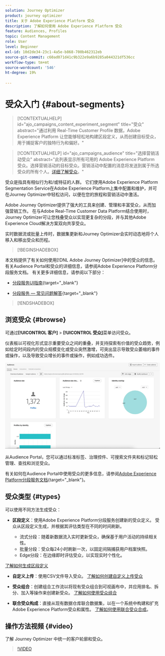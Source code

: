 ```yaml
---
solution: Journey Optimizer
product: journey optimizer
title: 关于 Adobe Experience Platform 受众
description: 了解如何使用 Adobe Experience Platform 受众
feature: Audiences, Profiles
topic: Content Management
role: User
level: Beginner
exl-id: 10d2de34-23c1-4a5e-b868-700b462312eb
source-git-commit: c60ad071d41c9b322e9a6b9285a044321df536cc
workflow-type: tm+mt
source-wordcount: '546'
ht-degree: 19%

---
```



# 受众入门 {#about-segments}

>[!CONTEXTUALHELP]
>id="ajo_campaigns_content_experiment_segment"
>title="受众"
>abstract="通过利用 Real-Time Customer Profile 数据，Adobe Experience Platform 让您能够轻松地构建区段定义，从而创建目标受众，用于捕捉客户的独特行为和偏好。"

>[!CONTEXTUALHELP]
>id="ajo_campaigns_audience"
>title="选择营销活动受众"
>abstract="此列表显示所有可用的 Adobe Experience Platform 受众。选择营销活动的目标受众。营销活动中配置的消息将发送到属于所选受众的所有个人。[详细了解受众](../audience/about-audiences.md)。"

受众是指具有相似行为和/或特征的人群。 它们使用Adobe Experience Platform Segmentation Service在Adobe Experience Platform上集中配置和维护，并可在Journey Optimizer中轻松访问，以便在您的旅程和营销活动中激活。

Adobe Journey Optimizer提供了强大的工具来创建、管理和丰富受众，从而加强营销工作。 在与Adobe Real-Time Customer Data Platform结合使用时，Journey Optimizer可让您栈叠受众以实现更复杂的分段，并与其他Adobe Experience Cloud解决方案双向共享受众。

实时数据流或批量上传时，数据集更新和Journey Optimizer会实时动态地将个人移入和移出受众和历程。

>[!BEGINSHADEBOX]

本文档提供了有关如何使用[!DNL Adobe Journey Optimizer]中的受众的信息。 有关Audience Portal和受众的详细信息，请参阅Adobe Experience Platform分段服务文档。 有关更多详细信息，请参阅以下部分：

* [分段服务UI指南](https://experienceleague.adobe.com/en/docs/experience-platform/segmentation/ui/overview){target="_blank"}

* [分段服务 — 常见问题解答](https://experienceleague.adobe.com/zh-hans/docs/experience-platform/segmentation/faq){target="_blank"}

>[!ENDSHADEBOX]

## 浏览受众 {#browse}

可通过&#x200B;**[!UICONTROL 客户]** > **[!UICONTROL 受众]**&#x200B;菜单访问受众。

仪表板以可视化形式显示重要受众之间的重叠，并支持探索有价值的受众趋势，例如给定时间段内的受众规模变化或受众突然激增，可突出显示导致受众萎缩的事件或操作，以及导致受众增长的事件或操作，例如成功选件。

![](assets/audiences-overview.png)

从Audience Portal，您可以通过标准标签、治理控件、可搜索文件夹和标记轻松管理、查找和浏览受众。

有关如何在Audience Portal中使用受众的更多信息，请参阅[Adobe Experience Platform分段服务文档](https://experienceleague.adobe.com/docs/experience-platform/segmentation/home.html?lang=zh-Hans){target="_blank"}。

## 受众类型 {#types}

可以使用不同方法生成受众：

* **区段定义**：使用Adobe Experience Platform分段服务创建新的受众定义。 受众从区段定义生成，并根据其评估类型在不同的时间刷新。

   * 流式分段：随着新数据流入实时更新受众，确保基于用户活动的持续相关性。
   * 批量分段：受众每24小时刷新一次，以固定间隔捕获用户档案快照。
   * Edge分段：在边缘即时评估受众，以实现实时个性化。

[了解如何生成区段定义](creating-a-segment-definition.md)

* **自定义上传**：使用CSV文件导入受众。 [了解如何创建自定义上传受众](custom-upload.md)

* **受众组合**：创建组合工作流以将现有受众组合到可视画布中，并应用排名、拆分、加入等操作来创建新受众。 [了解如何使用受众组合](get-started-audience-orchestration.md)

* **联合受众构成**：直接从现有数据仓库联合数据集，以在一个系统中构建和扩充Adobe Experience Platform受众和属性。 [了解如何使用联合受众合成](federated-audience-composition.md)。

## 操作方法视频 {#video}

了解 Journey Optimizer 中统一的客户轮廓和受众。

>[!VIDEO](https://video.tv.adobe.com/v/3432671?quality=12)
